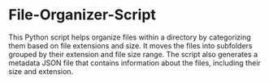 # File-Organizer-Script
This Python script helps organize files within a directory by categorizing them based on file extensions and size. It moves the files into subfolders grouped by their extension and file size range. The script also generates a metadata JSON file that contains information about the files, including their size and extension.
